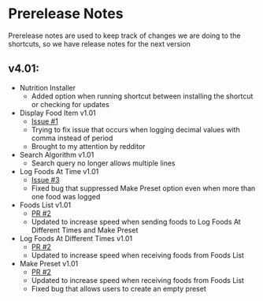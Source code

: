 # Prerelease Notes
Prerelease notes are used to keep track of changes we are doing to the shortcuts, so we have release notes for the next version

## v4.01:
- Nutrition Installer
	- Added option when running shortcut between installing the shortcut or checking for updates
- Display Food Item v1.01
	- [Issue #1](https://github.com/iffy-pi/apple-shortcuts/issues/1)
	- Trying to fix issue that occurs when logging 	decimal values with comma instead of period
	- Brought to my attention by redditor
- Search Algorithm v1.01
	- Search query no longer allows multiple lines
- Log Foods At Time v1.01
	- [Issue #3](https://github.com/iffy-pi/apple-shortcuts/issues/3)
	- Fixed bug that suppressed Make Preset option even when more than one food was logged
- Foods List v1.01
	- [PR #2](https://github.com/iffy-pi/apple-shortcuts/pull/2)
	- Updated to increase speed when sending foods to Log Foods At Different Times and Make Preset
- Log Foods At Different Times v1.01
	- [PR #2](https://github.com/iffy-pi/apple-shortcuts/pull/2)
	- Updated to increase speed when receiving foods from Foods List
- Make Preset v1.01
	- [PR #2](https://github.com/iffy-pi/apple-shortcuts/pull/2)
	- Updated to increase speed when receiving foods from Foods List
	- Fixed bug that allows users to create an empty preset